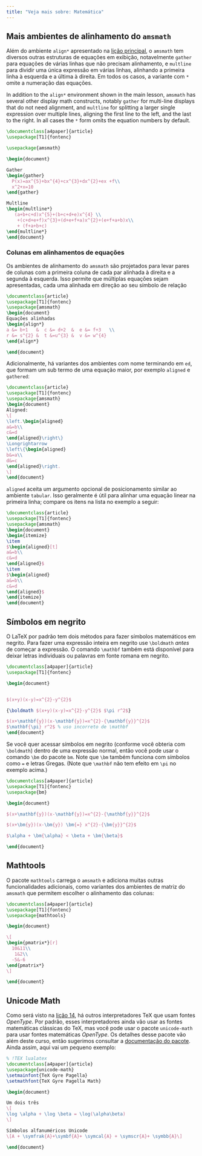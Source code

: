 ```yaml
---
title: "Veja mais sobre: Matemática"
---
```


## Mais ambientes de alinhamento do `amsmath`

Além do ambiente `align*` apresentado na [lição principal](lesson-10), o
`amsmath` tem diversos outras estruturas de equações em exibição, notavelmente
`gather` para equações de várias linhas que não precisam alinhamento, e
`multline` para dividir uma única expressão em várias linhas, alinhando a
primeira linha à esquerda e a última à direita.  Em todos os casos, a variante
com `*` omite a numeração das equações.

In addition to the `align*` environment shown in the main lesson,
`amsmath` has several other display math constructs, notably `gather`
for multi-line displays that do not need alignment, and `multline` for
splitting a larger single expression over multiple lines, aligning the
first line to the left, and the last to the right. In all cases the `*`
form  omits the equation numbers by default.

```latex
\documentclass[a4paper]{article}
\usepackage[T1]{fontenc}

\usepackage{amsmath}

\begin{document}

Gather
\begin{gather}
  P(x)=ax^{5}+bx^{4}+cx^{3}+dx^{2}+ex +f\\
  x^2+x=10
\end{gather}

Multline
\begin{multline*}
   (a+b+c+d)x^{5}+(b+c+d+e)x^{4} \\
    +(c+d+e+f)x^{3}+(d+e+f+a)x^{2}+(e+f+a+b)x\\
    + (f+a+b+c)
\end{multline*}
\end{document}
```

### Colunas em alinhamentos de equações

Os ambientes de alinhamento do `amsmath` são projetados para levar pares de
colunas com a primeira coluna de cada par alinhada à direita e a segunda à
esquerda.  Isso permite que múltiplas equações sejam apresentadas, cada uma
alinhada em direção ao seu símbolo de relação

```latex
\documentclass{article}
\usepackage[T1]{fontenc}
\usepackage{amsmath}
\begin{document}
Equações alinhadas
\begin{align*}
a &= b+1   &  c &= d+2  &  e &= f+3   \\
r &= s^{2} &  t &=u^{3} &  v &= w^{4}
\end{align*}

\end{document}
```

Adicionalmente, há variantes dos ambientes com nome terminando em `ed`, que
formam um sub termo de uma equação maior, por exemplo `aligned` e `gathered`:

```latex
\documentclass{article}
\usepackage[T1]{fontenc}
\usepackage{amsmath}
\begin{document}
Aligned:
\[
\left.\begin{aligned}
a&=b\\
c&=d
\end{aligned}\right\}
\Longrightarrow
\left\{\begin{aligned}
b&=a\\
d&=c
\end{aligned}\right.
\]
\end{document}
```

`aligned` aceita um argumento opcional de posicionamento similar ao ambiente
`tabular`.  Isso geralmente é útil para alinhar uma equação linear na primeira
linha;  compare os itens na lista no exemplo a seguir:

```latex
\documentclass{article}
\usepackage[T1]{fontenc}
\usepackage{amsmath}
\begin{document}
\begin{itemize}
\item 
$\begin{aligned}[t]
a&=b\\
c&=d
\end{aligned}$
\item 
$\begin{aligned}
a&=b\\
c&=d
\end{aligned}$
\end{itemize}
\end{document}
```

## Símbolos em negrito

O LaTeX por padrão tem dois métodos para fazer símbolos matemáticos em negrito.
Para fazer uma expressão inteira em negrito use `\boldmath` _antes_ de começar
a expressão.  O comando `\mathbf` também está disponível para deixar letras
individuais ou palavras em fonte romana em negrito.

```latex
\documentclass[a4paper]{article}
\usepackage[T1]{fontenc}

\begin{document}


$(x+y)(x-y)=x^{2}-y^{2}$

{\boldmath $(x+y)(x-y)=x^{2}-y^{2}$ $\pi r^2$}

$(x+\mathbf{y})(x-\mathbf{y})=x^{2}-{\mathbf{y}}^{2}$
$\mathbf{\pi} r^2$ % uso incorreto de \mathbf
\end{document}
```

Se você quer acessar símbolos em negrito (conforme você obteria com `\boldmath`)
dentro de uma expressão normal, então você pode usar o comando `\bm` do pacote
`bm`.  Note que `\bm` também funciona com símbolos como `=` e letras Gregas.
(Note que `\mathbf` não tem efeito em `\pi` no exemplo acima.)

```latex
\documentclass[a4paper]{article}
\usepackage[T1]{fontenc}
\usepackage{bm}

\begin{document}

$(x+\mathbf{y})(x-\mathbf{y})=x^{2}-{\mathbf{y}}^{2}$

$(x+\bm{y})(x-\bm{y}) \bm{=} x^{2}-{\bm{y}}^{2}$

$\alpha + \bm{\alpha} < \beta + \bm{\beta}$

\end{document}
```

## Mathtools

O pacote `mathtools` carrega o `amsmath` e adiciona muitas outras
funcionalidades adicionais, como variantes dos ambientes de matriz do `amsmath`
que permitem escolher o alinhamento das colunas:

```latex
\documentclass[a4paper]{article}
\usepackage[T1]{fontenc}
\usepackage{mathtools}

\begin{document}

\[
\begin{pmatrix*}[r]
  10&11\\
   1&2\\
  -5&-6
\end{pmatrix*}
\]

\end{document}
```

## Unicode Math

Como será visto na [lição 14](lesson-14), há outros interpretadores TeX que
usam fontes _OpenType_.  Por padrão, esses interpretadores ainda vão usar as
fontes matemáticas clássicas do TeX, mas você pode usar o pacote `unicode-math`
para usar fontes matemáticas _OpenType_.  Os detalhes desse pacote vão além
deste curso, então sugerimos consultar a
[documentação do pacote](https://texdoc.net/pkg/unicode-math).
Ainda assim, aqui vai um pequeno exemplo:

```latex
% !TEX lualatex
\documentclass[a4paper]{article}
\usepackage{unicode-math}
\setmainfont{TeX Gyre Pagella}
\setmathfont{TeX Gyre Pagella Math}

\begin{document}

Um dois três
\[
\log \alpha + \log \beta = \log(\alpha\beta)
\]

Símbolos alfanuméricos Unicode
\[A + \symfrak{A}+\symbf{A}+ \symcal{A} + \symscr{A}+ \symbb{A}\]

\end{document}
```
